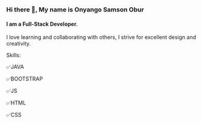 ### Hi there 👋, My name is Onyango Samson Obur
#### I am a Full-Stack Developer.
I love learning and collaborating with others, I strive for excellent design and creativity.

Skills:

✅JAVA 

✅BOOTSTRAP

✅JS 

✅HTML 

✅CSS











